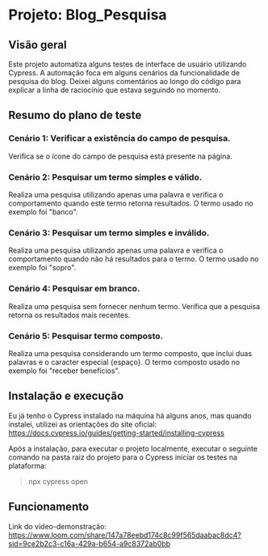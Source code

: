 # Projeto: Blog_Pesquisa

## Visão geral
Este projeto automatiza alguns testes de interface de usuário utilizando Cypress. A automação foca em alguns cenários da funcionalidade de pesquisa do blog.
Deixei alguns comentários ao longo do código para explicar a linha de raciocínio que estava seguindo no momento.

## Resumo do plano de teste
### Cenário 1: Verificar a existência do campo de pesquisa.
Verifica se o ícone do campo de pesquisa está presente na página.

### Cenário 2: Pesquisar um termo simples e válido.
Realiza uma pesquisa utilizando apenas uma palavra e verifica o comportamento quando este termo retorna resultados. O termo usado no exemplo foi "banco".

### Cenário 3: Pesquisar um termo simples e inválido.
Realiza uma pesquisa utilizando apenas uma palavra e verifica o comportamento quando não há resultados para o termo. O termo usado no exemplo foi "sopro".

### Cenário 4: Pesquisar em branco.
Realiza uma pesquisa sem fornecer nenhum termo. Verifica que a pesquisa retorna os resultados mais recentes.

### Cenário 5: Pesquisar termo composto.
Realiza uma pesquisa considerando um termo composto, que inclui duas palavras e o caracter especial {espaço}. O termo composto usado no exemplo foi "receber benefícios".

## Instalação e execução
Eu já tenho o Cypress instalado na máquina há alguns anos, mas quando instalei, utilizei as orientações do site oficial: https://docs.cypress.io/guides/getting-started/installing-cypress

Após a instalação, para executar o projeto localmente, executar o seguinte comando na pasta raiz do projeto para o Cypress iniciar os testes na plataforma:
> npx cypress open

## Funcionamento
Link do vídeo-demonstração: https://www.loom.com/share/147a78eebd174c8c99f565daabac8dc4?sid=9ce2b2c3-c16a-429a-b654-a9c8372ab0bb